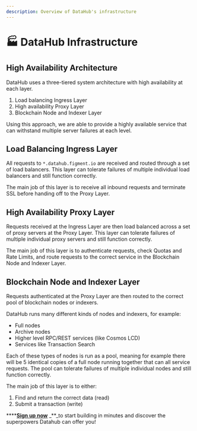 ```yaml
---
description: Overview of DataHub's infrastructure
---
```


# 🏭 DataHub Infrastructure

## High Availability Architecture

DataHub uses a three-tiered system architecture with high availability at each layer.

1. Load balancing Ingress Layer
2. High availability Proxy Layer
3. Blockchain Node and Indexer Layer

Using this approach, we are able to provide a highly available service that can withstand multiple server failures at each level.

## Load Balancing Ingress Layer

All requests to `*.datahub.figment.io` are received and routed through a set of load balancers. This layer can tolerate failures of multiple individual load balancers and still function correctly.

The main job of this layer is to receive all inbound requests and terminate SSL before handing off to the Proxy Layer.

## High Availability Proxy Layer

Requests received at the Ingress Layer are then load balanced across a set of proxy servers at the Proxy Layer. This layer can tolerate failures of multiple individual proxy servers and still function correctly.

The main job of this layer is to authenticate requests, check Quotas and Rate Limits, and route requests to the correct service in the Blockchain Node and Indexer Layer.

## Blockchain Node and Indexer Layer

Requests authenticated at the Proxy Layer are then routed to the correct pool of blockchain nodes or indexers.

DataHub runs many different kinds of nodes and indexers, for example:

* Full nodes
* Archive nodes
* Higher level RPC/REST services \(like Cosmos LCD\)
* Services like Transaction Search

Each of these types of nodes is run as a pool, meaning for example there will be 5 identical copies of a full node running together that can all service requests. The pool can tolerate failures of multiple individual nodes and still function correctly.

The main job of this layer is to either:

1. Find and return the correct data \(read\)
2. Submit a transaction \(write\)

\*\*\*\*[**Sign up now**](https://datahub.figment.io/sign_up) _\*\*_to start building in minutes and discover the superpowers Datahub can offer you!

